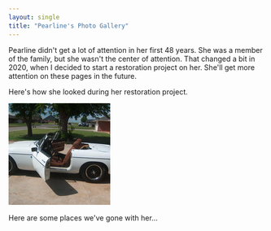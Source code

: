 ```yaml
---
layout: single
title: "Pearline's Photo Gallery"
---
```


Pearline didn't get a lot of attention in her first 48 years. She was a member of the family, but she wasn't the 
center of attention. That changed a bit in 2020, when I decided to start a restoration project on her. She'll get
more attention on these pages in the future.

Here's how she looked during her restoration project.

[![](/photos/restoration/thumbnails/20210502_155318.jpg)](/photos/restoration/)

Here are some places we've gone with her...
